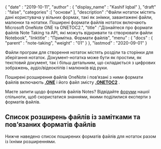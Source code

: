 {
  "date" : "2019-10-11",
  "author" : {
    "display_name" : "Kashif Iqbal"
},
  "draft" : "false",
  "categories" :[ "основи" ],
  "description" :"Файли нотаток містять дані користувача у вільних формах, такі як знімки, завантажені файли, малюнки та нотатки. Поширені формати файлів нотаток включають Microsoft OneNote ONE та ONETOC2.",
  "title" :"Дізнайтеся про формати файлів Note Taking та API, які можуть відкривати та створювати файли Notebook",
  "linktitle" : "Примітка. Формати файлів",
  "menu" : {
    "docs" : {
      "parent" : "note-taking",
      "weight" : "01"
}
},
  "lastmod" : "2020-09-01"
}

Файли програм для створення нотаток містять розділи та сторінки для зберігання нотаток. Документ-нотатка може бути як простим, як текстовий документ, так і більш детальним, що складається з цифрових зображень, аудіо/відеокліпів і малюнків від руки.

Поширені розширення файлів OneNote і пов’язані з ними формати файлів включають **[.ONE](/uk/note-taking/one/)** і його файл змісту **[.ONETOC2](/uk/note-taking/onetoc2/)** .

Маєте запити щодо форматів файлів Notes? Відвідайте [форуми](https://forum.fileformat.com/c/note-taking/23) нашої спільноти, щоб скористатися знаннями, якими поділилися експерти з форматів файлів.

## Список розширень файлів із замітками та пов’язаних форматів файлів
Нижче наведено список поширених форматів файлів для нотаток разом із їхніми розширеннями.


